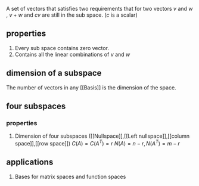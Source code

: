 A set of vectors that satisfies two requirements that for two vectors $v$ and $w$ ,  $v+w$ and $cv$ are still in the sub space. ($c$ is a scalar)

## properties

1. Every sub space contains zero vector.
2. Contains all the linear combinations of $v$ and $w$

## dimension of a subspace

The number of vectors in any [[Basis]] is the dimension of the space.

## four subspaces

### properties

1. Dimension of four subspaces ([[Nullspace]],[[Left nullspace]],[[column space]],[[row space]]) $C(A) = C(A^T) = r$ $N(A) = n-r,N(A^T)=m-r$

## applications

1. Bases for matrix spaces and function spaces
